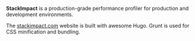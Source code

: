 
**StackImpact** is a production-grade performance profiler for production and development environments.

The [stackimpact.com](https://stackimpact.com/) website is built with awesome Hugo. Grunt is used for CSS minification and bundling.